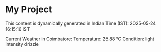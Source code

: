 # My Project

This content is dynamically generated in Indian Time (IST): 2025-05-24 16:15:16 IST


Current Weather in Coimbatore:
Temperature: 25.88 °C
Condition: light intensity drizzle
